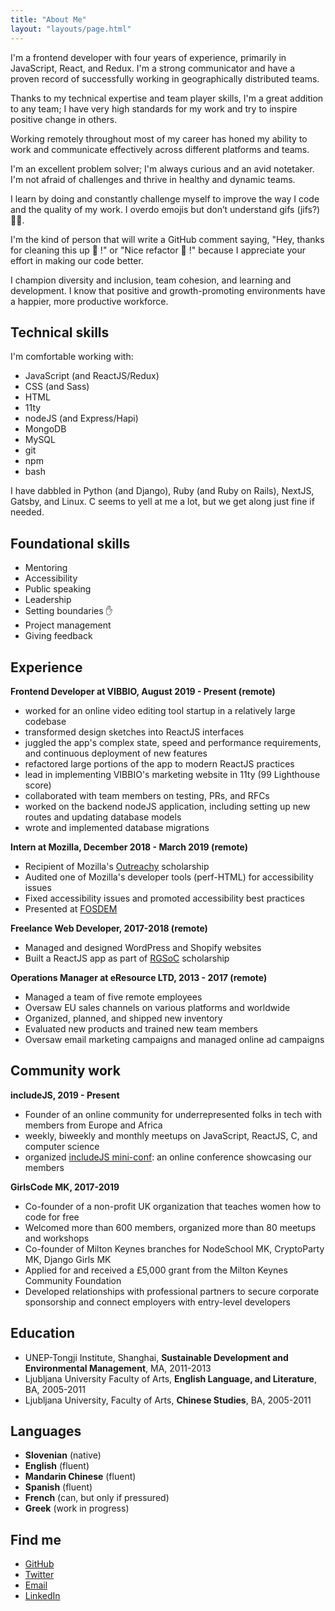 ```yaml
---
title: "About Me"
layout: "layouts/page.html"
---
```

I'm a frontend developer with four years of experience, primarily in JavaScript, React, and Redux. I'm a strong communicator and have a proven record of successfully working in geographically distributed teams.

Thanks to my technical expertise and team player skills, I'm a great addition to any team; I have very high standards for my work and try to inspire positive change in others.

Working remotely throughout most of my career has honed my ability to work and communicate effectively across different platforms and teams.

I'm an excellent problem solver; I'm always curious and an avid notetaker. I'm not afraid of challenges and thrive in healthy and dynamic teams.

I learn by doing and constantly challenge myself to improve the way I code and the quality of my work. I overdo emojis but don’t understand gifs (jifs?) 🤷‍♀️.

I'm the kind of person that will write a GitHub comment saying, "Hey, thanks for cleaning this up 🧹 !" or "Nice refactor 💪 !" because I appreciate your effort in making our code better.

I champion diversity and inclusion, team cohesion, and learning and development. I know that positive and growth-promoting environments have a happier, more productive workforce.

## Technical skills
I'm comfortable working with:
- JavaScript (and ReactJS/Redux)
- CSS (and Sass)
- HTML
- 11ty
- nodeJS (and Express/Hapi)
- MongoDB
- MySQL
- git
- npm
- bash

I have dabbled in Python (and Django), Ruby (and Ruby on Rails), NextJS, Gatsby, and Linux. C seems to yell at me a lot, but we get along just fine if needed.

## Foundational skills
- Mentoring
- Accessibility
- Public speaking
- Leadership
- Setting boundaries ✋
- Project management
- Giving feedback

## Experience

**Frontend Developer at VIBBIO, August 2019 - Present (remote)**
- worked for an online video editing tool startup in a relatively large codebase
- transformed design sketches into ReactJS interfaces
- juggled the app's complex state, speed and performance requirements, and continuous deployment of new features
- refactored large portions of the app to modern ReactJS practices
- lead in implementing VIBBIO's marketing website in 11ty (99 Lighthouse score)
- collaborated with team members on testing, PRs, and RFCs
- worked on the backend nodeJS application, including setting up new routes and updating database models
- wrote and implemented database migrations

**Intern at Mozilla, December 2018 - March 2019 (remote)**
- Recipient of Mozilla's [Outreachy](https://www.outreachy.org/) scholarship
- Audited one of Mozilla's developer tools (perf-HTML) for accessibility issues
- Fixed accessibility issues and promoted accessibility best practices
- Presented at [FOSDEM](https://archive.fosdem.org/2019/schedule/event/when_perf_html_met_a11y/)

**Freelance Web Developer, 2017-2018 (remote)**
- Managed and designed WordPress and Shopify websites
- Built a ReactJS app as part of [RGSoC](https://railsgirlssummerofcode.org/) scholarship

**Operations Manager at eResource LTD, 2013 - 2017 (remote)**
- Managed a team of five remote employees
- Oversaw EU sales channels on various platforms and worldwide
- Organized, planned, and shipped new inventory
- Evaluated new products and trained new team members
- Oversaw email marketing campaigns and managed online ad campaigns

## Community work

**includeJS, 2019 - Present**
- Founder of an online community for underrepresented folks in tech with members from Europe and Africa
- weekly, biweekly and monthly meetups on JavaScript, ReactJS, C, and computer science
- organized [includeJS mini-conf](/notes/mini-conf/): an online conference showcasing our members

**GirlsCode MK, 2017-2019**
- Co-founder of a non-profit UK organization that teaches women how to code for free
- Welcomed more than 600 members, organized more than 80 meetups and workshops
- Co-founder of Milton Keynes branches for NodeSchool MK, CryptoParty MK, Django Girls MK
- Applied for and received a £5,000 grant from the Milton Keynes Community Foundation
- Developed relationships with professional partners to secure corporate sponsorship and connect employers with entry-level developers


## Education
- UNEP-Tongji Institute, Shanghai, **Sustainable Development and Environmental Management**, MA, 2011-2013
- Ljubljana University Faculty of Arts, **English Language, and Literature**, BA, 2005-2011
- Ljubljana University, Faculty of Arts, **Chinese Studies**, BA, 2005-2011

## Languages
- **Slovenian** (native)
- **English** (fluent)
- **Mandarin Chinese** (fluent)
- **Spanish** (fluent)
- **French** (can, but only if pressured)
- **Greek** (work in progress)

## Find me
- [GitHub](https://github.com/edieblu)
- [Twitter](https://twitter.com/GirlsCodeMK)
- [Email](mailto:includejsdev@gmail.com)
- [LinkedIn](https://www.linkedin.com/in/evamartinawebdev/)

